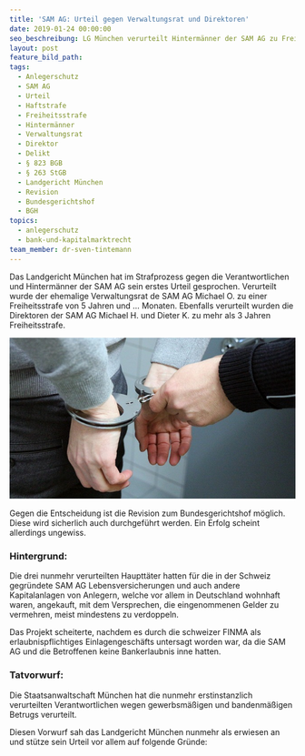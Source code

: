 ```yaml
---
title: 'SAM AG: Urteil gegen Verwaltungsrat und Direktoren'
date: 2019-01-24 00:00:00
seo_beschreibung: LG München verurteilt Hintermänner der SAM AG zu Freiheitsstrafen
layout: post
feature_bild_path:
tags:
  - Anlegerschutz
  - SAM AG
  - Urteil
  - Haftstrafe
  - Freiheitsstrafe
  - Hintermänner
  - Verwaltungsrat
  - Direktor
  - Delikt
  - § 823 BGB
  - § 263 StGB
  - Landgericht München
  - Revision
  - Bundesgerichtshof
  - BGH
topics:
  - anlegerschutz
  - bank-und-kapitalmarktrecht
team_member: dr-sven-tintemann
---
```


Das Landgericht München hat im Strafprozess gegen die Verantwortlichen und Hintermänner der SAM AG sein erstes Urteil gesprochen. Verurteilt wurde der ehemalige Verwaltungsrat de SAM AG Michael O. zu einer Freiheitsstrafe von 5 Jahren und … Monaten. Ebenfalls verurteilt wurden die Direktoren der SAM AG Michael H. und Dieter K. zu mehr als 3 Jahren Freiheitsstrafe.

![](/uploads/handcuffs-2102488-640-1.jpg)

Gegen die Entscheidung ist die Revision zum Bundesgerichtshof möglich. Diese wird sicherlich auch durchgeführt werden. Ein Erfolg scheint allerdings ungewiss.

### Hintergrund:

Die drei nunmehr verurteilten Haupttäter hatten für die in der Schweiz gegründete SAM AG Lebensversicherungen und auch andere Kapitalanlagen von Anlegern, welche vor allem in Deutschland wohnhaft waren, angekauft, mit dem Versprechen, die eingenommenen Gelder zu vermehren, meist mindestens zu verdoppeln.

Das Projekt scheiterte, nachdem es durch die schweizer FINMA als erlaubnispflichtiges Einlagengeschäfts untersagt worden war, da die SAM AG und die Betroffenen keine Bankerlaubnis inne hatten.

### Tatvorwurf:

Die Staatsanwaltschaft München hat die nunmehr erstinstanzlich verurteilten Verantwortlichen wegen gewerbsmäßigen und bandenmäßigen Betrugs verurteilt.

Diesen Vorwurf sah das Landgericht München nunmehr als erwiesen an und stütze sein Urteil vor allem auf folgende Gründe: